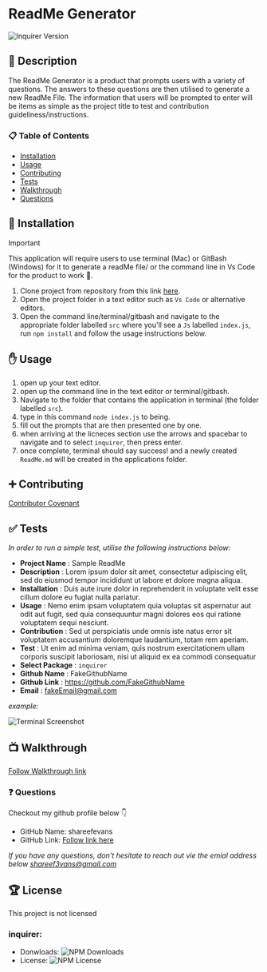 # ReadMe Generator

![Inquirer Version](https://img.shields.io/npm/v/inquirer.svg?label=Inquirer)

## 🚀 Description

The ReadMe Generator is a product that prompts users with a variety of questions. The answers to these questions are then utilised to generate a new ReadMe File. The information that users will be prompted to enter will be items as simple as the project title to test and contribution guideliness/instructions.

### 📋 Table of Contents

- [Installation](#installation)
- [Usage](#usage)
- [Contributing](#contributing)
- [Tests](#tests)
- [Walkthrough](#walkthrough)
- [Questions](#questions)

## 🔌 Installation

> [!IMPORTANT]
> This application will require users to use terminal (Mac) or GitBash (Windows) for it to generate a readMe file/ or the command line in Vs Code for the product to work 🚨.

1. Clone project from repository from this link [here](https://github.com/shareefevans/ReadMe.Generator).
2. Open the project folder in a text editor such as `Vs Code` or alternative editors.
3. Open the command line/terminal/gitbash and navigate to the appropriate folder labelled `src` where you'll see a `Js` labelled `index.js`, run `npm install` and follow the usage instructions below.

## ✋ Usage

1. open up your text editor.
2. open up the command line in the text editor or terminal/gitbash.
3. Navigate to the folder that contains the application in terminal (the folder labelled `src`).
4. type in this command `node index.js` to being.
5. fill out the prompts that are then presented one by one.
6. when arriving at the licneces section use the arrows and spacebar to navigate and to select `inquirer`, then press enter.
7. once complete, terminal should say success! and a newly created `ReadMe.md` will be created in the applications folder.

## ➕ Contributing

[Contributor Covenant](https://www.contributor-covenant.org/)

## ✅ Tests

_In order to run a simple test, utilise the following instructions below:_

- **Project Name** : Sample ReadMe
- **Description** : Lorem ipsum dolor sit amet, consectetur adipiscing elit, sed do eiusmod tempor incididunt ut labore et dolore magna aliqua.
- **Installation** : Duis aute irure dolor in reprehenderit in voluptate velit esse cillum dolore eu fugiat nulla pariatur.
- **Usage** : Nemo enim ipsam voluptatem quia voluptas sit aspernatur aut odit aut fugit, sed quia consequuntur magni dolores eos qui ratione voluptatem sequi nesciunt.
- **Contribution** : Sed ut perspiciatis unde omnis iste natus error sit voluptatem accusantium doloremque laudantium, totam rem aperiam.
- **Test** : Ut enim ad minima veniam, quis nostrum exercitationem ullam corporis suscipit laboriosam, nisi ut aliquid ex ea commodi consequatur
- **Select Package** : `inquirer`
- **Github Name** : FakeGithubName
- **Github Link** : https://github.com/FakeGithubName
- **Email** : fakeEmail@gmail.com

_example:_

![Terminal Screenshot](/assets/Screenshot%202024-10-01%20at%208.40.11 AM.png)

## 📺 Walkthrough

[Follow Walkthrough link](https://drive.google.com/file/d/1gVu2dw27wfTeqGFiTvaBlkRsc9Lh7Xb2/view)

### ❓ Questions

Checkout my github profile below 👇

- GitHub Name: shareefevans
- GitHub Link: [Follow link here](https://github.com/shareefevans)

_If you have any questions, don't hesitate to reach out vie the emial address below_
*shareef3vans@gmail.com*

## 🏆 License

This project is not licensed

### inquirer:

- Donwloads: ![NPM Downloads](https://img.shields.io/npm/dm/inquirer)
- License: ![NPM License](https://img.shields.io/npm/l/inquirer)
